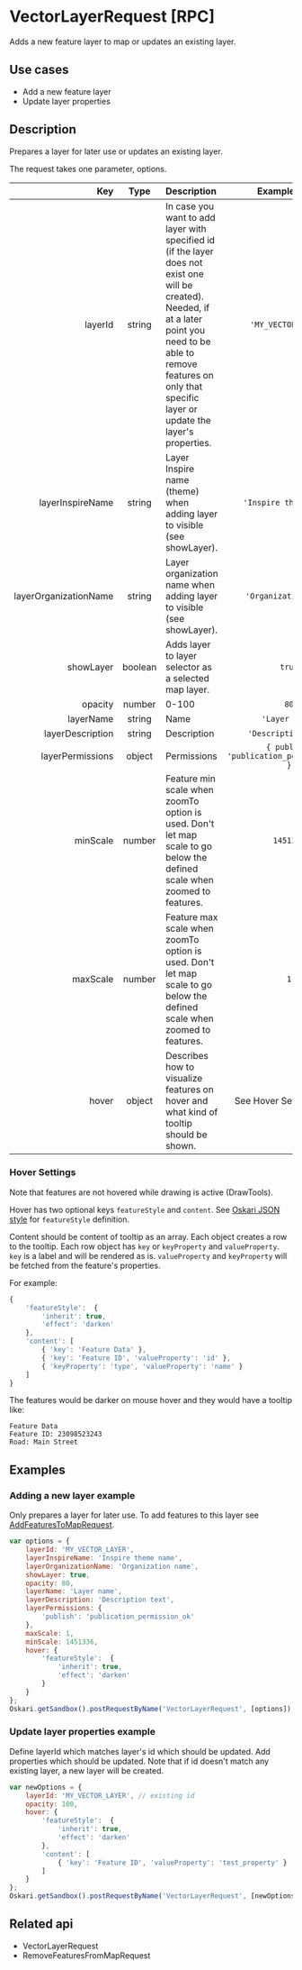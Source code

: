 # VectorLayerRequest [RPC]

Adds a new feature layer to map or updates an existing layer.

## Use cases

- Add a new feature layer
- Update layer properties

## Description

Prepares a layer for later use or updates an existing layer. 

The request takes one parameter, options.

|Key|Type|Description|Example value|
|---:|:---:|:---|:---:|
| layerId | string | In case you want to add layer with specified id (if the layer does not exist one will be created). Needed, if at a later point you need to be able to remove features on only that specific layer or update the layer's properties. | `'MY_VECTOR_LAYER'` |
| layerInspireName | string | Layer Inspire name (theme) when adding layer to visible (see showLayer). | `'Inspire theme name'` |
| layerOrganizationName | string | Layer organization name when adding layer to visible (see showLayer). | `'Organization name'` |
| showLayer | boolean | Adds layer to layer selector as a selected map layer. | `true` |
| opacity | number | 0-100 | `80` |
| layerName | string | Name | `'Layer name'` |
| layerDescription | string | Description | `'Description text'` | 
| layerPermissions | object | Permissions | `{ publish: 'publication_permission_ok' }` |
| minScale | number | Feature min scale when zoomTo option is used. Don't let map scale to go below the defined scale when zoomed to features. | `1451336` |
| maxScale | number | Feature max scale when zoomTo option is used. Don't let map scale to go below the defined scale when zoomed to features. | `1` |
| hover | object | Describes how to visualize features on hover and what kind of tooltip should be shown. | See Hover Settings below |

### Hover Settings

Note that features are not hovered while drawing is active (DrawTools). 

Hover has two optional keys `featureStyle` and `content`. See [Oskari JSON style](/documentation/examples/oskari-style) for `featureStyle` definition.

Content should be content of tooltip as an array. Each object creates a row to the tooltip.
Each row object has `key` or `keyProperty` and `valueProperty`.
`key` is a label and will be rendered as is.
`valueProperty` and `keyProperty` will be fetched from the feature's properties.

For example:
```javascript
{
    'featureStyle':  {
        'inherit': true,
        'effect': 'darken'
    },
    'content': [
        { 'key': 'Feature Data' },
        { 'key': 'Feature ID', 'valueProperty': 'id' },
        { 'keyProperty': 'type', 'valueProperty': 'name' }
    ]
}
```
The features would be darker on mouse hover and they would have a tooltip like:
```
Feature Data
Feature ID: 23098523243
Road: Main Street
```

## Examples
### Adding a new layer example
Only prepares a layer for later use. To add features to this layer see [AddFeaturesToMapRequest](/api/requests/#unreleased/mapping/mapmodule/request/addfeaturestomaprequest.md).

```javascript
var options = {
    layerId: 'MY_VECTOR_LAYER',
    layerInspireName: 'Inspire theme name',
    layerOrganizationName: 'Organization name',
    showLayer: true,
    opacity: 80,
    layerName: 'Layer name',
    layerDescription: 'Description text',
    layerPermissions: {
        'publish': 'publication_permission_ok'
    },
    maxScale: 1,
    minScale: 1451336,
    hover: {
        'featureStyle':  {
            'inherit': true,
            'effect': 'darken'
        }
    }
};
Oskari.getSandbox().postRequestByName('VectorLayerRequest', [options]); 

```
### Update layer properties example
Define layerId which matches layer's id which should be updated. Add properties which should be updated. Note that if id doesn't match any existing layer, a new layer will be created.

```javascript
var newOptions = {
    layerId: 'MY_VECTOR_LAYER', // existing id
    opacity: 100,
    hover: {
        'featureStyle':  {
            'inherit': true,
            'effect': 'darken'
        },
        'content': [
            { 'key': 'Feature ID', 'valueProperty': 'test_property' }
        ]
    }
};
Oskari.getSandbox().postRequestByName('VectorLayerRequest', [newOptions]); 
```

## Related api

- VectorLayerRequest
- RemoveFeaturesFromMapRequest